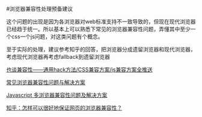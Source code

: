 #浏览器兼容性处理预备建议

这个问题的出现是因为各浏览器对web标准支持不一致导致的，但现在现代浏览器已经趋于统一。所以基本上可以熟悉下常见的浏览器兼容性问题，弄懂其中至少一个css一个js问题，对这类问题有个概念。

至于实际的处理，建议参考知乎的回答，把浏览器分成遗留浏览器和现代浏览器，考虑现代浏览器再考虑fallback到遗留浏览器

[也谈兼容性——通用hack方法/CSS兼容方案/js兼容方案全推送](https://zhuanlan.zhihu.com/p/25123086?refer=dreawer)

[常见浏览器兼容性问题与解决方案](http://blog.csdn.net/chuyuqing/article/details/37561313/)

[Javascript 多浏览器兼容性问题及解决方案](http://www.jb51.net/article/21483.htm)

[ 知乎：怎样可以很好地保证网页的浏览器兼容性？](https://www.zhihu.com/question/19736007)


